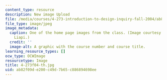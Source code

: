 ```yaml
---
content_type: resource
description: New image Upload
file: /media/courses/4-273-introduction-to-design-inquiry-fall-2004/ab82f09de200c49d7b65c886894698ee_4-273f04-th.jpg
file_type: image/jpeg
image_metadata:
  caption: One of the home page images from the class. (Image courtesy of Marianthi
    Liapi.)
  credit: ''
  image-alt: A graphic with the course number and course title.
learning_resource_types: []
ocw_type: OCWImage
resourcetype: Image
title: 4-273f04-th.jpg
uid: ab82f09d-e200-c49d-7b65-c886894698ee
---
```

